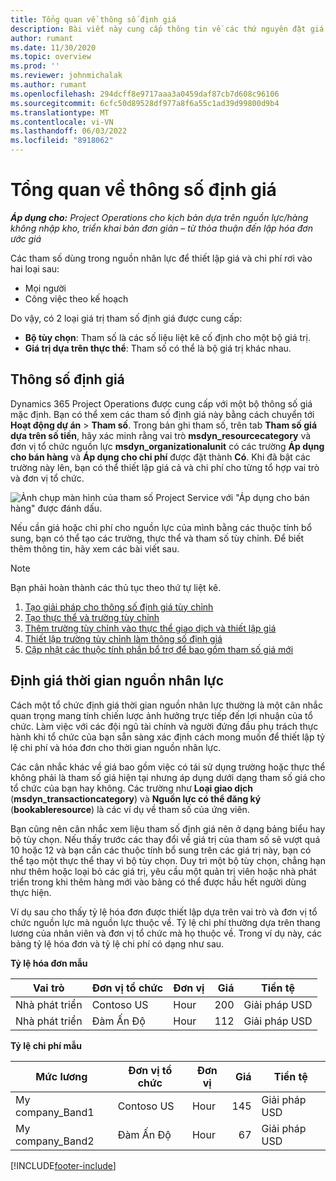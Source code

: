```yaml
---
title: Tổng quan về thông số định giá
description: Bài viết này cung cấp thông tin về các thứ nguyên đặt giá trong Dynamics 365 Project Operations.
author: rumant
ms.date: 11/30/2020
ms.topic: overview
ms.prod: ''
ms.reviewer: johnmichalak
ms.author: rumant
ms.openlocfilehash: 294dcff8e9717aaa3a0459daf87cb7d608c96106
ms.sourcegitcommit: 6cfc50d89528df977a8f6a55c1ad39d99800d9b4
ms.translationtype: MT
ms.contentlocale: vi-VN
ms.lasthandoff: 06/03/2022
ms.locfileid: "8918062"
---
```

# <a name="pricing-dimensions-overview"></a>Tổng quan về thông số định giá

_**Áp dụng cho:** Project Operations cho kịch bản dựa trên nguồn lực/hàng không nhập kho, triển khai bản đơn giản – từ thỏa thuận đến lập hóa đơn ước giá_

Các tham số dùng trong nguồn nhân lực để thiết lập giá và chi phí rơi vào hai loại sau:

- Mọi người
- Công việc theo kế hoạch

Do vậy, có 2 loại giá trị tham số định giá được cung cấp:

- **Bộ tùy chọn**: Tham số là các số liệu liệt kê cố định cho một bộ giá trị.
- **Giá trị dựa trên thực thể**: Tham số có thể là bộ giá trị khác nhau.

## <a name="pricing-dimensions"></a>Thông số định giá

Dynamics 365 Project Operations được cung cấp với một bộ thông số giá mặc định. Bạn có thể xem các tham số định giá này bằng cách chuyển tới **Hoạt động dự án** > **Tham số**. Trong bản ghi tham số, trên tab **Tham số giá dựa trên số tiền**, hãy xác minh rằng vai trò **msdyn_resourcecategory** và đơn vị tổ chức nguồn lực **msdyn_organizationalunit** có các trường **Áp dụng cho bán hàng** và **Áp dụng cho chi phí** được đặt thành **Có**. Khi đã bật các trường này lên, bạn có thể thiết lập giá cả và chi phí cho từng tổ hợp vai trò và đơn vị tổ chức.

![Ảnh chụp màn hình của tham số Project Service với "Áp dụng cho bán hàng" được đánh dấu.](media/PS-OOB-parameters.png)

Nếu cần giá hoặc chi phí cho nguồn lực của mình bằng các thuộc tính bổ sung, bạn có thể tạo các trường, thực thể và tham số tùy chỉnh. Để biết thêm thông tin, hãy xem các bài viết sau. 
  
  > [!NOTE]
  > Bạn phải hoàn thành các thủ tục theo thứ tự liệt kê.

1. [Tạo giải pháp cho thông số định giá tùy chỉnh](../sales/create-solution-custompd.md)
2. [Tạo thực thể và trường tùy chỉnh](create-custom-fields-entities-pricing-dimensions.md)
3. [Thêm trường tùy chỉnh vào thực thể giao dịch và thiết lập giá ](add-custom-fields-price-setup-transactional-entities.md)
4. [Thiết lập trường tùy chỉnh làm thông số định giá ](set-up-custom-fields-pricing-dimensions.md)
5. [Cập nhật các thuộc tính phần bổ trợ để bao gồm tham số giá mới](update-plugin-attributes-pd.md)


## <a name="pricing-human-resource-time"></a>Định giá thời gian nguồn nhân lực
Cách một tổ chức định giá thời gian nguồn nhân lực thường là một cân nhắc quan trọng mang tính chiến lược ảnh hưởng trực tiếp đến lợi nhuận của tổ chức. Làm việc với các đội ngũ tài chính và người đứng đầu phụ trách thực hành khi tổ chức của bạn sẵn sàng xác định cách mong muốn để thiết lập tỷ lệ chi phí và hóa đơn cho thời gian nguồn nhân lực.

Các cân nhắc khác về giá bao gồm việc có tái sử dụng trường hoặc thực thể không phải là tham số giá hiện tại nhưng áp dụng dưới dạng tham số giá cho tổ chức của bạn hay không. Các trường như **Loại giao dịch** (**msdyn_transactioncategory**) và **Nguồn lực có thể đăng ký** (**bookableresource**) là các ví dụ về tham số của ứng viên. 

Bạn cũng nên cân nhắc xem liệu tham số định giá nên ở dạng bảng biểu hay bộ tùy chọn. Nếu thấy trước các thay đổi về giá trị của tham số sẽ vượt quá 10 hoặc 12 và bạn cần các thuộc tính bổ sung trên các giá trị này, bạn có thể tạo một thực thể thay vì bộ tùy chọn. Duy trì một bộ tùy chọn, chẳng hạn như thêm hoặc loại bỏ các giá trị, yêu cầu một quản trị viên hoặc nhà phát triển trong khi thêm hàng mới vào bảng có thể được hầu hết người dùng thực hiện.

Ví dụ sau cho thấy tỷ lệ hóa đơn được thiết lập dựa trên vai trò và đơn vị tổ chức nguồn lực mà nguồn lực thuộc về. Tỷ lệ chi phí thường dựa trên thang lương của nhân viên và đơn vị tổ chức mà họ thuộc về. Trong ví dụ này, các bảng tỷ lệ hóa đơn và tỷ lệ chi phí có dạng như sau.

**Tỷ lệ hóa đơn mẫu**

| Vai trò        | Đơn vị tổ chức    |Đơn vị      |Giá      |Tiền tệ  |
| ------------|-------------|----------|----------:|----------|
| Nhà phát triển   | Contoso US  |Hour | 200|Giải pháp USD     |
| Nhà phát triển   | Đàm Ấn Độ |Hour|   112|Giải pháp USD     |


**Tỷ lệ chi phí mẫu**

| Mức lương     | Đơn vị tổ chức    |Đơn vị      |Giá      |Tiền tệ  |
| ----------------|-------------|----------|----------:|----------|
| My company_Band1 | Contoso US  |Hour | 145|Giải pháp USD     |
| My company_Band2 | Đàm Ấn Độ |Hour|   67|Giải pháp USD     |


[!INCLUDE[footer-include](../includes/footer-banner.md)]
